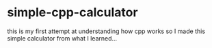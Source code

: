# simple-cpp-calculator

this is my first attempt at understanding how cpp works so I made this simple calculator from what I learned...
